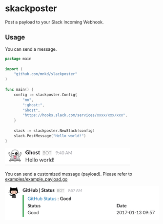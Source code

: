 # skackposter
Post a payload to your Slack Incoming Webhook.

## Usage

You can send a message.

```go
package main

import (
	"github.com/mnkd/slackposter"
)

func main() {
    config := slackposter.Config{
        "mn",
        ":ghost:",
        "Ghost",
        "https://hooks.slack.com/services/xxxx/xxx/xxx",
    }

    slack := slackposter.NewSlack(config)
    slack.PostMessage("Hello world!")
}
```

![message](examples/message.png)

You can send a customized message (payload).
Please refer to [examples/example_payload.go](https://github.com/mnkd/slackposter/blob/master/examples/example_payload.go)

![payload](examples/payload.png)
